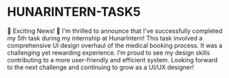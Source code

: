 # HUNARINTERN-TASK5
🎉 Exciting News! 🎉
I'm thrilled to announce that I've successfully completed my 5th task during my internship at HunarIntern!
This task involved a comprehensive UI design overhaul of the medical booking process.
It was a challenging yet rewarding experience.
I’m proud to see my design skills contributing to a more user-friendly and efficient system.
Looking forward to the next challenge and continuing to grow as a UI/UX designer!

